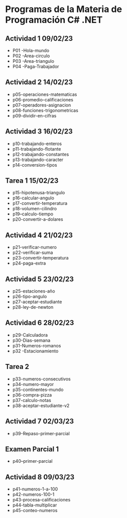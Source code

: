 # Programas de la Materia de Programación C# .NET

## Actividad 1 09/02/23
- P01 -Hola-mundo
- P02 -Area-circulo
- P03 -Area-triangulo
- P04 -Paga-Trabajador

## Actividad 2 14/02/23
- p05-operaciones-matematicas
- p06-promedio-calificaciones
- p07-operadores-asignacion 
- p08-funciones-trigonometricas
- p09-dividir-en-cifras

## Actividad 3 16/02/23
- p10-trabajando-enteros
- p11-trabajando-flotante
- p12-trabajando-constantes
- p13-trabajando-caracter
- p14-conversion-tipos

## Tarea 1 15/02/23
- p15-hipotenusa-triangulo
- p16-calcular-angulo
- p17-convertir-temperatura 
- p18-volumen-cilindro 
- p19–calculo-tiempo
- p20-convertir-a-dolares

## Actividad 4 21/02/23
- p21-verificar-numero
- p22-verificar-suma 
- p23-convertir-temperatura
- p24-paga-extra

## Actividad 5 23/02/23
- p25-estaciones-año
- p26-tipo-angulo
- p27-aceptar-estudiante
- p28-ley-de-newton 

## Actividad 6 28/02/23
- p29-Calculadora
- p30-Dias-semana
- p31-Numeros-romanos
- p32 -Estacionamiento

## Tarea 2 
- p33-numeros-consecutivos
- p34-numero-mayor
- p35-continentes-mundo
- p36-compra-pizza
- p37-calculo-notas
- p38-aceptar-estudiante-v2

## Actividad 7 02/03/23
- p39-Repaso-primer-parcial

## Examen Parcial 1
- p40–primer-parcial

## Actividad 8 09/03/23
- p41-numeros-1-a-100
- p42-numeros-100-1
- p43-procesa-calificaciones    
- p44-tabla-multiplicar 
- p45-conteo-numeros